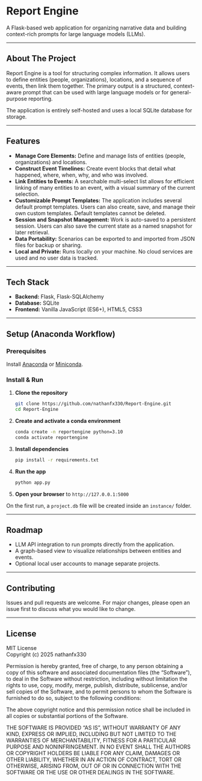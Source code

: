 # Report Engine

A Flask-based web application for organizing narrative data and building context-rich prompts for large language models (LLMs).

---

## About The Project

Report Engine is a tool for structuring complex information. It allows users to define entities (people, organizations), locations, and a sequence of events, then link them together. The primary output is a structured, context-aware prompt that can be used with large language models or for general-purpose reporting.

The application is entirely self-hosted and uses a local SQLite database for storage.

---

## Features

-   **Manage Core Elements:** Define and manage lists of entities (people, organizations) and locations.
-   **Construct Event Timelines:** Create event blocks that detail what happened, where, when, why, and who was involved.
-   **Link Entities to Events:** A searchable multi-select list allows for efficient linking of many entities to an event, with a visual summary of the current selection.
-   **Customizable Prompt Templates:** The application includes several default prompt templates. Users can also create, save, and manage their own custom templates. Default templates cannot be deleted.
-   **Session and Snapshot Management:** Work is auto-saved to a persistent session. Users can also save the current state as a named snapshot for later retrieval.
-   **Data Portability:** Scenarios can be exported to and imported from JSON files for backup or sharing.
-   **Local and Private:** Runs locally on your machine. No cloud services are used and no user data is tracked.

---

## Tech Stack

-   **Backend:** Flask, Flask-SQLAlchemy
-   **Database:** SQLite
-   **Frontend:** Vanilla JavaScript (ES6+), HTML5, CSS3

---

## Setup (Anaconda Workflow)

### Prerequisites

Install [Anaconda](https://www.anaconda.com/products/distribution) or [Miniconda](https://docs.conda.io/en/latest/miniconda.html).

### Install & Run

1.  **Clone the repository**

    ```bash
    git clone https://github.com/nathanfx330/Report-Engine.git
    cd Report-Engine
    ```

2.  **Create and activate a conda environment**

    ```bash
    conda create -n reportengine python=3.10
    conda activate reportengine
    ```

3.  **Install dependencies**

    ```bash
    pip install -r requirements.txt
    ```

4.  **Run the app**

    ```bash
    python app.py
    ```

5.  **Open your browser** to `http://127.0.0.1:5000`

On the first run, a `project.db` file will be created inside an `instance/` folder.

---

## Roadmap

-   LLM API integration to run prompts directly from the application.
-   A graph-based view to visualize relationships between entities and events.
-   Optional local user accounts to manage separate projects.

---

## Contributing

Issues and pull requests are welcome. For major changes, please open an issue first to discuss what you would like to change.

---

## License

MIT License  
Copyright (c) 2025 nathanfx330

Permission is hereby granted, free of charge, to any person obtaining a copy
of this software and associated documentation files (the “Software”), to deal
in the Software without restriction, including without limitation the rights
to use, copy, modify, merge, publish, distribute, sublicense, and/or sell
copies of the Software, and to permit persons to whom the Software is
furnished to do so, subject to the following conditions:

The above copyright notice and this permission notice shall be included in
all copies or substantial portions of the Software.

THE SOFTWARE IS PROVIDED “AS IS”, WITHOUT WARRANTY OF ANY KIND, EXPRESS OR
IMPLIED, INCLUDING BUT NOT LIMITED TO THE WARRANTIES OF MERCHANTABILITY,
FITNESS FOR A PARTICULAR PURPOSE AND NONINFRINGEMENT. IN NO EVENT SHALL THE
AUTHORS OR COPYRIGHT HOLDERS BE LIABLE FOR ANY CLAIM, DAMAGES OR OTHER
LIABILITY, WHETHER IN AN ACTION OF CONTRACT, TORT OR OTHERWISE, ARISING FROM,
OUT OF OR IN CONNECTION WITH THE SOFTWARE OR THE USE OR OTHER DEALINGS IN
THE SOFTWARE.
